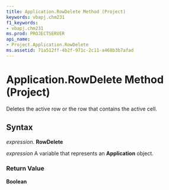 ```yaml
---
title: Application.RowDelete Method (Project)
keywords: vbapj.chm231
f1_keywords:
- vbapj.chm231
ms.prod: PROJECTSERVER
api_name:
- Project.Application.RowDelete
ms.assetid: 71a512ff-4b2f-971c-2c11-a468b3b7afad
---
```



# Application.RowDelete Method (Project)

Deletes the active row or the row that contains the active cell.


## Syntax

 _expression_. **RowDelete**

 _expression_ A variable that represents an **Application** object.


### Return Value

 **Boolean**


